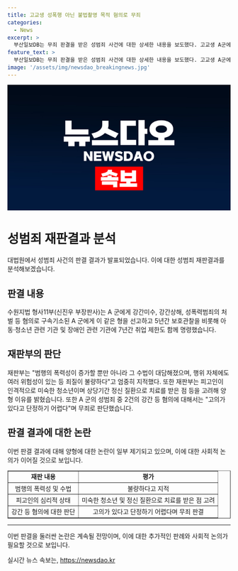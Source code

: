 ```yaml
---
title: 고교생 성폭행 아닌 불법촬영 목적 혐의로 무죄
categories:
  - News
excerpt: >
  부산일보DB는 무죄 판결을 받은 성범죄 사건에 대한 상세한 내용을 보도했다. 고교생 A군에게 징역 8년과 6년의 형량이 선고되었으며, 재판부는 2건의 강간을 포함한 3건의 범죄 중 2건에 대해 무죄로 판단했다. A군은 10대 여성들을 공격한 혐의로 기소되었으며, 재판부는 범행에 대한 엄중한 비난을 했다. 또한 A군의 심신미약 및 미성숙함을 감안해 양형 이유를 밝혔다.
feature_text: >
  부산일보DB는 무죄 판결을 받은 성범죄 사건에 대한 상세한 내용을 보도했다. 고교생 A군에게 징역 8년과 6년의 형량이 선고되었으며, 재판부는 2건의 강간을 포함한 3건의 범죄 중 2건에 대해 무죄로 판단했다. A군은 10대 여성들을 공격한 혐의로 기소되었으며, 재판부는 범행에 대한 엄중한 비난을 했다. 또한 A군의 심신미약 및 미성숙함을 감안해 양형 이유를 밝혔다.
image: '/assets/img/newsdao_breakingnews.jpg'
---
```


<p><img src="/assets/img/newsdao_breakingnews.jpg" alt="implanttips 속보" /></p>

<h1>성범죄 재판결과 분석</h1>

<p data-ke-size="size16">대법원에서 성범죄 사건의 판결 결과가 발표되었습니다. 이에 대한 성범죄 재판결과를 분석해보겠습니다.</p>

<h2>판결 내용</h2>

<p data-ke-size="size16">수원지법 형사11부(신진우 부장판사)는 A 군에게 강간미수, 강간상해, 성폭력범죄의 처벌 등 혐의로 구속기소된 A 군에게 이 같은 형을 선고하고 5년간 보호관찰을 비롯해 아동·청소년 관련 기관 및 장애인 관련 기관에 7년간 취업 제한도 함께 명령했습니다.</p>

<h2>재판부의 판단</h2>

<p data-ke-size="size16">재판부는 "범행의 폭력성이 증가할 뿐만 아니라 그 수법이 대담해졌으며, 행위 자체에도 여러 위험성이 있는 등 죄질이 불량하다"고 엄중히 지적했다. 또한 재판부는 피고인이 인격적으로 미숙한 청소년이며 상당기간 정신 질환으로 치료를 받은 점 등을 고려해 양형 이유를 밝혔습니다. 또한 A 군의 성범죄 중 2건의 강간 등 혐의에 대해서는 "고의가 있다고 단정하기 어렵다"며 무죄로 판단했습니다.</p>

<h2>판결 결과에 대한 논란</h2>

<p data-ke-size="size16">이번 판결 결과에 대해 양형에 대한 논란이 일부 제기되고 있으며, 이에 대한 사회적 논의가 이어질 것으로 보입니다.</p>

<table border="1" style="width: 100%;">
<tbody>
<tr>
<td style="text-align: center; height: 17px;"><b>재판 내용</b></td>
<td style="text-align: center; height: 17px;"><b>평가</b></td>
</tr>
<tr>
<td style="text-align: center; height: 17px;">범행의 폭력성 및 수법</td>
<td style="text-align: center; height: 17px;">불량하다고 지적</td>
</tr>
<tr>
<td style="text-align: center; height: 17px;">피고인의 심리적 상태</td>
<td style="text-align: center; height: 17px;">미숙한 청소년 및 정신 질환으로 치료를 받은 점 고려</td>
</tr>
<tr>
<td style="text-align: center; height: 17px;">강간 등 혐의에 대한 판단</td>
<td style="text-align: center; height: 17px;">고의가 있다고 단정하기 어렵다며 무죄 판결</td>
</tr>
</tbody>
</table>

<hr>

<p data-ke-size="size16">이번 판결을 둘러싼 논란은 계속될 전망이며, 이에 대한 추가적인 판례와 사회적 논의가 필요할 것으로 보입니다.</p>
실시간 뉴스 속보는, <a href="https://newsdao.kr" rel="dofollow">https://newsdao.kr</a>


